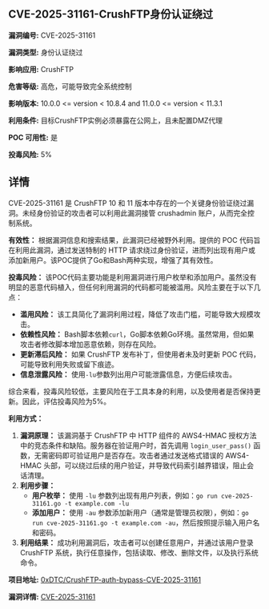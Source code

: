 ## CVE-2025-31161-CrushFTP身份认证绕过

**漏洞编号:** CVE-2025-31161

**漏洞类型:** 身份认证绕过

**影响应用:** CrushFTP

**危害等级:** 高危，可能导致完全系统控制

**影响版本:** 10.0.0 <= version < 10.8.4 and 11.0.0 <= version < 11.3.1

**利用条件:** 目标CrushFTP实例必须暴露在公网上，且未配置DMZ代理

**POC 可用性:** 是

**投毒风险:** 5%

## 详情

CVE-2025-31161 是 CrushFTP 10 和 11 版本中存在的一个关键身份验证绕过漏洞。未经身份验证的攻击者可以利用此漏洞接管 crushadmin 账户，从而完全控制系统。

**有效性：**
根据漏洞信息和搜索结果，此漏洞已经被野外利用。提供的 POC 代码旨在利用此漏洞，通过发送特制的 HTTP 请求绕过身份验证，进而列出现有用户或添加新用户。该POC提供了Go和Bash两种实现，增强了其有效性。

**投毒风险：**
该POC代码主要功能是利用漏洞进行用户枚举和添加用户。虽然没有明显的恶意代码植入，但任何利用漏洞的代码都可能被滥用。风险主要在于以下几点：

*   **滥用风险：** 该工具简化了漏洞利用过程，降低了攻击门槛，可能导致大规模攻击。
*   **依赖性风险：** Bash脚本依赖`curl`，Go脚本依赖Go环境。虽然常用，但如果攻击者修改脚本增加恶意依赖，则存在风险。
*   **更新滞后风险：** 如果 CrushFTP 发布补丁，但使用者未及时更新 POC 代码，可能导致利用失败或留下痕迹。
*   **信息泄露风险：** 使用`-lu`参数列出用户可能泄露信息，方便后续攻击。

综合来看，投毒风险较低，主要风险在于工具本身的利用，以及使用者是否保持更新。因此，评估投毒风险为5%。

**利用方式：**
1.  **漏洞原理：** 该漏洞基于 CrushFTP 中 HTTP 组件的 AWS4-HMAC 授权方法中的竞态条件和缺陷。服务器在验证用户时，首先调用 `login_user_pass()` 函数，无需密码即可验证用户是否存在。攻击者通过发送格式错误的 AWS4-HMAC 头部，可以绕过后续的用户验证，并导致代码索引越界错误，阻止会话清理。
2.  **利用步骤：**
    *   **用户枚举：** 使用 `-lu` 参数列出现有用户列表，例如：`go run cve-2025-31161.go -t example.com -lu`
    *   **添加用户：** 使用 `-au` 参数添加新用户（通常是管理员权限），例如：`go run cve-2025-31161.go -t example.com -au`，然后按照提示输入用户名和密码。
3.  **利用结果：** 成功利用漏洞后，攻击者可以创建任意用户，并通过该用户登录 CrushFTP 系统，执行任意操作，包括读取、修改、删除文件，以及执行系统命令。

**项目地址:** [0xDTC/CrushFTP-auth-bypass-CVE-2025-31161](https://github.com/0xDTC/CrushFTP-auth-bypass-CVE-2025-31161)

**漏洞详情:** [CVE-2025-31161](https://nvd.nist.gov/vuln/detail/CVE-2025-31161)
